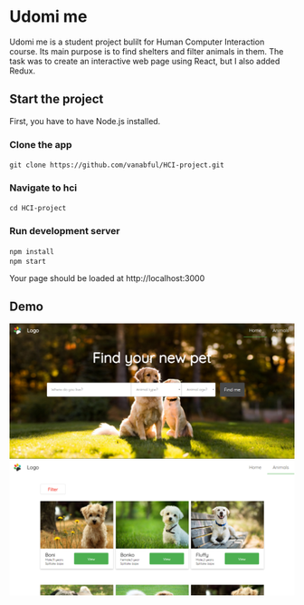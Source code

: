 # Udomi me

Udomi me is a student project bulilt for Human Computer Interaction course. Its main purpose is to find shelters and filter animals in them. The task was to create an interactive web page using React, but I also added Redux.

## Start the project

First, you have to have Node.js installed.

### Clone the app 
`git clone https://github.com/vanabful/HCI-project.git`

### Navigate to hci
`cd HCI-project`

### Run development server
`npm install` <br />
`npm start`

Your page should be loaded at http://localhost:3000

## Demo
![home](https://github.com/vanabful/HCI-project/blob/master/src/images/demo.PNG)
![animals](https://github.com/vanabful/HCI-project/blob/master/src/images/demo-animals.PNG)
